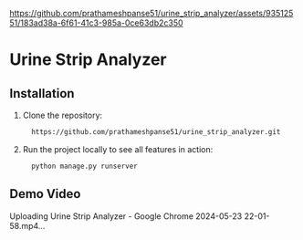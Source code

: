 
https://github.com/prathameshpanse51/urine_strip_analyzer/assets/93512551/183ad38a-6f61-41c3-985a-0ce63db2c350
# Urine Strip Analyzer

 ## Installation
1. Clone the repository:
    ```sh
      https://github.com/prathameshpanse51/urine_strip_analyzer.git
    ```
3. Run the project locally to see all features in action:
    ```
      python manage.py runserver
    ```

 ## Demo Video
Uploading Urine Strip Analyzer - Google Chrome 2024-05-23 22-01-58.mp4…
